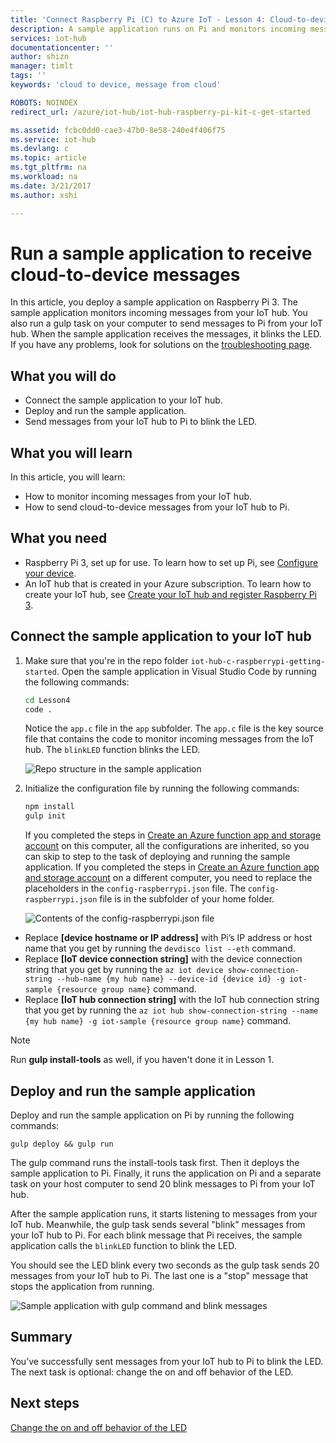 ```yaml
---
title: 'Connect Raspberry Pi (C) to Azure IoT - Lesson 4: Cloud-to-device | Microsoft Docs'
description: A sample application runs on Pi and monitors incoming messages from your IoT hub. A new gulp task sends messages to Pi from your IoT hub to blink the LED.
services: iot-hub
documentationcenter: ''
author: shizn
manager: timlt
tags: ''
keywords: 'cloud to device, message from cloud'

ROBOTS: NOINDEX
redirect_url: /azure/iot-hub/iot-hub-raspberry-pi-kit-c-get-started

ms.assetid: fcbc0dd0-cae3-47b0-8e58-240e4f406f75
ms.service: iot-hub
ms.devlang: c
ms.topic: article
ms.tgt_pltfrm: na
ms.workload: na
ms.date: 3/21/2017
ms.author: xshi

---
```

# Run a sample application to receive cloud-to-device messages
In this article, you deploy a sample application on Raspberry Pi 3. The sample application monitors incoming messages from your IoT hub. You also run a gulp task on your computer to send messages to Pi from your IoT hub. When the sample application receives the messages, it blinks the LED. If you have any problems, look for solutions on the [troubleshooting page](iot-hub-raspberry-pi-kit-c-troubleshooting.md).

## What you will do
* Connect the sample application to your IoT hub.
* Deploy and run the sample application.
* Send messages from your IoT hub to Pi to blink the LED.

## What you will learn
In this article, you will learn:
* How to monitor incoming messages from your IoT hub.
* How to send cloud-to-device messages from your IoT hub to Pi.

## What you need
* Raspberry Pi 3, set up for use. To learn how to set up Pi, see [Configure your device](iot-hub-raspberry-pi-kit-c-lesson1-configure-your-device.md).
* An IoT hub that is created in your Azure subscription. To learn how to create your IoT hub, see [Create your IoT hub and register Raspberry Pi 3](iot-hub-raspberry-pi-kit-c-lesson2-prepare-azure-iot-hub.md).

## Connect the sample application to your IoT hub
1. Make sure that you're in the repo folder `iot-hub-c-raspberrypi-getting-started`. Open the sample application in Visual Studio Code by running the following commands:

   ```bash
   cd Lesson4
   code .
   ```

   Notice the `app.c` file in the `app` subfolder. The `app.c` file is the key source file that contains the code to monitor incoming messages from the IoT hub. The `blinkLED` function blinks the LED.

   ![Repo structure in the sample application](media/iot-hub-raspberry-pi-lessons/lesson4/repo_structure_c.png)
2. Initialize the configuration file by running the following commands:

   ```bash
   npm install
   gulp init
   ```

   If you completed the steps in [Create an Azure function app and storage account](iot-hub-raspberry-pi-kit-c-lesson3-deploy-resource-manager-template.md) on this computer, all the configurations are inherited, so you can skip to step to the task of deploying and running the sample application. If you completed the steps in [Create an Azure function app and storage account](iot-hub-raspberry-pi-kit-c-lesson3-deploy-resource-manager-template.md) on a different computer, you need to replace the placeholders in the `config-raspberrypi.json` file. The `config-raspberrypi.json` file is in the subfolder of your home folder.

   ![Contents of the config-raspberrypi.json file](media/iot-hub-raspberry-pi-lessons/lesson4/config_raspberrypi.png)

* Replace **[device hostname or IP address]** with Pi’s IP address or host name that you get by running the `devdisco list --eth` command.
* Replace **[IoT device connection string]** with the device connection string that you get by running the `az iot device show-connection-string --hub-name {my hub name} --device-id {device id} -g iot-sample {resource group name}` command.
* Replace **[IoT hub connection string]** with the IoT hub connection string that you get by running the `az iot hub show-connection-string --name {my hub name} -g iot-sample {resource group name}` command.

> [!NOTE]
> Run **gulp install-tools** as well, if you haven't done it in Lesson 1.

## Deploy and run the sample application
Deploy and run the sample application on Pi by running the following commands:

```
gulp deploy && gulp run
```

The gulp command runs the install-tools task first. Then it deploys the sample application to Pi. Finally, it runs the application on Pi and a separate task on your host computer to send 20 blink messages to Pi from your IoT hub.

After the sample application runs, it starts listening to messages from your IoT hub. Meanwhile, the gulp task sends several "blink" messages from your IoT hub to Pi. For each blink message that Pi receives, the sample application calls the `blinkLED` function to blink the LED.

You should see the LED blink every two seconds as the gulp task sends 20 messages from your IoT hub to Pi. The last one is a "stop" message that stops the application from running.

![Sample application with gulp command and blink messages](media/iot-hub-raspberry-pi-lessons/lesson4/gulp_blink_c.png)

## Summary
You’ve successfully sent messages from your IoT hub to Pi to blink the LED. The next task is optional: change the on and off behavior of the LED.

## Next steps
[Change the on and off behavior of the LED](iot-hub-raspberry-pi-kit-c-lesson4-change-led-behavior.md)
